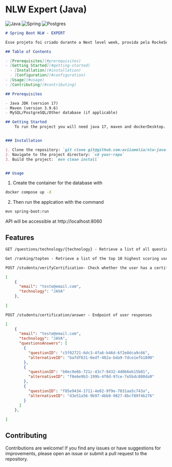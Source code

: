 # NLW Expert (Java)

![Java](https://img.shields.io/badge/java-%23ED8B00.svg?style=for-the-badge&logo=openjdk&logoColor=white)
![Spring](https://img.shields.io/badge/spring-%236DB33F.svg?style=for-the-badge&logo=spring&logoColor=white)
![Postgres](https://img.shields.io/badge/postgres-%23316192.svg?style=for-the-badge&logo=postgresql&logoColor=white)

```markdown
# Spring Boot NLW - EXPERT

Esse projeto foi criado durante a Next level week, provida pela RockeSeat.

## Table of Contents

- [Prerequisites](#prerequisites)
- [Getting Started](#getting-started)
  - [Installation](#installation)
  - [Configuration](#configuration)
- [Usage](#usage)
- [Contributing](#contributing)

## Prerequisites

- Java JDK (version 17)
- Maven (version 3.9.6)
- MySQL/PostgreSQL/Other database (if applicable)

## Getting Started
    To run the project you will need java 17, maven and dockerDesktop.


### Installation

1. Clone the repository: `git clone git@github.com:aviiamelia/nlw-java-certifcation.git`
2. Navigate to the project directory: `cd your-repo`
3. Build the project: `mvn clean install`


## Usage

```
1. Create the container for the database with 
```bash
docker compose up -d 
```
2. Then run the applcation with the command 
```bash
mvn spring-boot:run 
```
API will be accessible at http://localhost:8060

## Features

```markdown
GET /questions/technology/{technology} - Retrieve a list of all questions for a given technology
```

```markdown
Get /ranking/topten - Retrieve a list of the top 10 highest scoring users
```
```markdown
POST /students/verifyCertification- Check whether the user has a certification in a technology
```
```json
[
    {
      "email": "teste@email.com",
      "technology": "JAVA"
    },
    
]
```
```markdown
POST /students/certification/answer - Endpoint of user responses
```
```json
[
    {
      "email": "teste@email.com",
      "technology": "JAVA",
      "questionsAnswers": [
        {
          "questionID": "c5f02721-6dc3-4fa6-b46d-6f2e8dca9c66",
          "alternativeID": "bafdf631-6edf-482a-bda9-7dce1efb1890"
        },
        {
          "questionID": "b0ec9e6b-721c-43c7-9432-4d0b6eb15b01",
          "alternativeID": "f8e6e9b3-199b-4f0d-97ce-7e5bdc080da9"
        },
        {
          "questionID": "f85e9434-1711-4e02-9f9e-7831aa5c743a",
          "alternativeID": "d3e51a56-9b97-4bb8-9827-8bcf89f4b276"
        }
      ]
    },
    
]
```

## Contributing

Contributions are welcome! If you find any issues or have suggestions for improvements, please open an issue or submit a pull request to the repository.